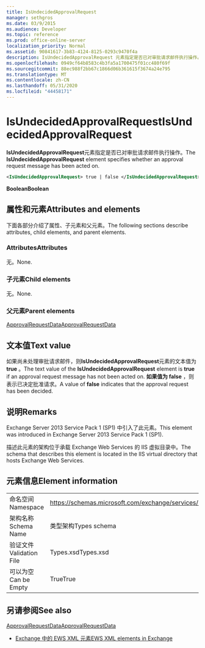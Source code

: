 ```yaml
---
title: IsUndecidedApprovalRequest
manager: sethgros
ms.date: 03/9/2015
ms.audience: Developer
ms.topic: reference
ms.prod: office-online-server
localization_priority: Normal
ms.assetid: 90841617-3b83-4124-8125-0293c9470f4a
description: IsUndecidedApprovalRequest 元素指定是否已对审批请求邮件执行操作。
ms.openlocfilehash: 0949cf64b8583c4b3fa5a1700475f01cc480f69f
ms.sourcegitcommit: 88ec988f2bb67c1866d06b361615f3674a24e795
ms.translationtype: MT
ms.contentlocale: zh-CN
ms.lasthandoff: 05/31/2020
ms.locfileid: "44458171"
---
```

# <a name="isundecidedapprovalrequest"></a><span data-ttu-id="cd298-103">IsUndecidedApprovalRequest</span><span class="sxs-lookup"><span data-stu-id="cd298-103">IsUndecidedApprovalRequest</span></span>

<span data-ttu-id="cd298-104">**IsUndecidedApprovalRequest**元素指定是否已对审批请求邮件执行操作。</span><span class="sxs-lookup"><span data-stu-id="cd298-104">The **IsUndecidedApprovalRequest** element specifies whether an approval request message has been acted on.</span></span> 
  
```XML
<IsUndecidedApprovalRequest> true | false </IsUndecidedApprovalRequest>
```

 <span data-ttu-id="cd298-105">**Boolean**</span><span class="sxs-lookup"><span data-stu-id="cd298-105">**Boolean**</span></span>
## <a name="attributes-and-elements"></a><span data-ttu-id="cd298-106">属性和元素</span><span class="sxs-lookup"><span data-stu-id="cd298-106">Attributes and elements</span></span>

<span data-ttu-id="cd298-107">下面各部分介绍了属性、子元素和父元素。</span><span class="sxs-lookup"><span data-stu-id="cd298-107">The following sections describe attributes, child elements, and parent elements.</span></span>
  
### <a name="attributes"></a><span data-ttu-id="cd298-108">Attributes</span><span class="sxs-lookup"><span data-stu-id="cd298-108">Attributes</span></span>

<span data-ttu-id="cd298-109">无。</span><span class="sxs-lookup"><span data-stu-id="cd298-109">None.</span></span>
  
### <a name="child-elements"></a><span data-ttu-id="cd298-110">子元素</span><span class="sxs-lookup"><span data-stu-id="cd298-110">Child elements</span></span>

<span data-ttu-id="cd298-111">无。</span><span class="sxs-lookup"><span data-stu-id="cd298-111">None.</span></span>
  
### <a name="parent-elements"></a><span data-ttu-id="cd298-112">父元素</span><span class="sxs-lookup"><span data-stu-id="cd298-112">Parent elements</span></span>

[<span data-ttu-id="cd298-113">ApprovalRequestData</span><span class="sxs-lookup"><span data-stu-id="cd298-113">ApprovalRequestData</span></span>](approvalrequestdata.md)
  
## <a name="text-value"></a><span data-ttu-id="cd298-114">文本值</span><span class="sxs-lookup"><span data-stu-id="cd298-114">Text value</span></span>

<span data-ttu-id="cd298-115">如果尚未处理审批请求邮件，则**IsUndecidedApprovalRequest**元素的文本值为**true** 。</span><span class="sxs-lookup"><span data-stu-id="cd298-115">The text value of the **IsUndecidedApprovalRequest** element is **true** if an approval request message has not been acted on.</span></span> <span data-ttu-id="cd298-116">**如果值为 false** ，则表示已决定批准请求。</span><span class="sxs-lookup"><span data-stu-id="cd298-116">A value of **false** indicates that the approval request has been decided.</span></span> 
  
## <a name="remarks"></a><span data-ttu-id="cd298-117">说明</span><span class="sxs-lookup"><span data-stu-id="cd298-117">Remarks</span></span>

<span data-ttu-id="cd298-118">Exchange Server 2013 Service Pack 1 (SP1) 中引入了此元素。</span><span class="sxs-lookup"><span data-stu-id="cd298-118">This element was introduced in Exchange Server 2013 Service Pack 1 (SP1).</span></span>
  
<span data-ttu-id="cd298-119">描述此元素的架构位于承载 Exchange Web Services 的 IIS 虚拟目录中。</span><span class="sxs-lookup"><span data-stu-id="cd298-119">The schema that describes this element is located in the IIS virtual directory that hosts Exchange Web Services.</span></span>
  
## <a name="element-information"></a><span data-ttu-id="cd298-120">元素信息</span><span class="sxs-lookup"><span data-stu-id="cd298-120">Element information</span></span>

|||
|:-----|:-----|
|<span data-ttu-id="cd298-121">命名空间</span><span class="sxs-lookup"><span data-stu-id="cd298-121">Namespace</span></span>  <br/> |https://schemas.microsoft.com/exchange/services/2006/types  <br/> |
|<span data-ttu-id="cd298-122">架构名称</span><span class="sxs-lookup"><span data-stu-id="cd298-122">Schema Name</span></span>  <br/> |<span data-ttu-id="cd298-123">类型架构</span><span class="sxs-lookup"><span data-stu-id="cd298-123">Types schema</span></span>  <br/> |
|<span data-ttu-id="cd298-124">验证文件</span><span class="sxs-lookup"><span data-stu-id="cd298-124">Validation File</span></span>  <br/> |<span data-ttu-id="cd298-125">Types.xsd</span><span class="sxs-lookup"><span data-stu-id="cd298-125">Types.xsd</span></span>  <br/> |
|<span data-ttu-id="cd298-126">可以为空</span><span class="sxs-lookup"><span data-stu-id="cd298-126">Can be Empty</span></span>  <br/> |<span data-ttu-id="cd298-127">True</span><span class="sxs-lookup"><span data-stu-id="cd298-127">True</span></span>  <br/> |
   
## <a name="see-also"></a><span data-ttu-id="cd298-128">另请参阅</span><span class="sxs-lookup"><span data-stu-id="cd298-128">See also</span></span>



[<span data-ttu-id="cd298-129">ApprovalRequestData</span><span class="sxs-lookup"><span data-stu-id="cd298-129">ApprovalRequestData</span></span>](approvalrequestdata.md)


- [<span data-ttu-id="cd298-130">Exchange 中的 EWS XML 元素</span><span class="sxs-lookup"><span data-stu-id="cd298-130">EWS XML elements in Exchange</span></span>](ews-xml-elements-in-exchange.md)

